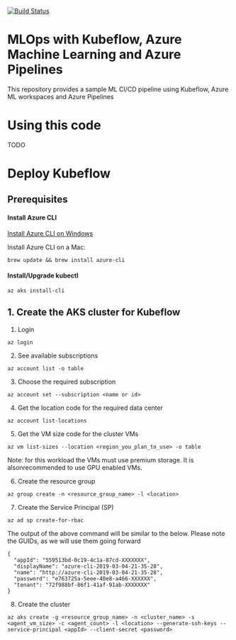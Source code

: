 [![Build Status](https://dev.azure.com/sasrose/kubeflow/_apis/build/status/DivineOps.kubeflow-and-mlops?branchName=master)](https://dev.azure.com/sasrose/kubeflow/_build/latest?definitionId=84&branchName=master)
# MLOps with Kubeflow, Azure Machine Learning and Azure Pipelines

This repository provides a sample ML CI/CD pipeline using Kubeflow, Azure ML workspaces and Azure Pipelines

# Using this code

TODO

# Deploy Kubeflow

## Prerequisites

#### Install Azure CLI
[Install Azure CLI on Windows](
https://docs.microsoft.com/en-us/cli/azure/install-azure-cli-windows?view=azure-cli-latest) 

Install Azure CLI on a Mac:
```
brew update && brew install azure-cli
```
#### Install/Upgrade kubectl
```
az aks install-cli
```

## 1. Create the AKS cluster for Kubeflow

1. Login
```
az login
```

2. See available subscriptions 
```
az account list -o table
```

3. Choose the required subscription
```
az account set --subscription <name or id>
```

4. Get the location code for the required data center 
```
az account list-locations
```

5. Get the VM size code for the cluster VMs
```
az vm list-sizes --location <region_you_plan_to_use> -o table
```

Note: for this workload the VMs must use premium storage. It is alsonrecommended to use GPU enabled VMs. 

6. Create the resource group
```
az group create -n <resource_group_name> -l <location>
```

7. Create the Service Principal (SP)
```
az ad sp create-for-rbac 
```

The output of the above command will be similar to the below. Please note the GUIDs, as we will use them going forward

```
{
  "appId": "559513bd-0c19-4c1a-87cd-XXXXXXX",
  "displayName": "azure-cli-2019-03-04-21-35-28",
  "name": "http://azure-cli-2019-03-04-21-35-28",
  "password": "e763725a-5eee-40e8-a466-XXXXXX",
  "tenant": "72f988bf-86f1-41af-91ab-XXXXXXX"
}
```

8. Create the cluster
```
az aks create -g <resource_group_name> -n <cluster_name> -s <agent_vm_size> -c <agent_count> -l <location> --generate-ssh-keys --service-principal <appId> --client-secret <password>
```

